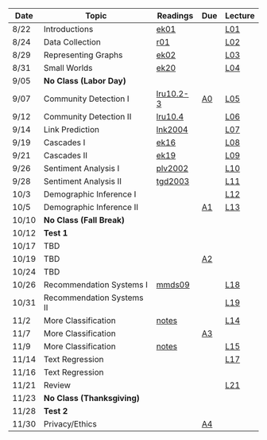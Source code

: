 

| Date  | Topic                      | Readings                      | Due           | Lecture      |
| ----- |----------------------------|-------------------------------|---------------|--------------|
| 8/22  | Introductions              |  [ek01](read/ek-01.pdf)       |               |[L01](lec/l01)|
| 8/24  | Data Collection            |  [r01](read/r-01.pdf)         |               |[L02](lec/l02)|
| 8/29  | Representing Graphs        |  [ek02](read/ek-02.pdf)       |               |[L03](lec/l03)|
| 8/31  | Small Worlds               |  [ek20](read/ek-20.pdf)       |               |[L04](lec/l04)|
| 9/05  | **No Class (Labor Day)**   |                               |               |              |  
| 9/07  | Community Detection I      |  [lru10.2-3](read/lru-10.pdf) | [A0](https://github.com/iit-cs579/assignments/tree/master/a0)  |[L05](lec/l05)|
| 9/12  | Community Detection II     |  [lru10.4](read/lru-10.pdf)   |               |[L06](lec/l06)|
| 9/14  | Link Prediction            |  [lnk2004](read/lnk2004.pdf)  |               |[L07](lec/l07)|
| 9/19  | Cascades I                 |  [ek16](read/ek-16.pdf)       |               |[L08](lec/l08)|
| 9/21  | Cascades II                |  [ek19](read/ek-19.pdf)       |               |[L09](lec/l09)|
| 9/26  | Sentiment Analysis I       |  [plv2002](read/plv2002.pdf)  |               |[L10](lec/l10)|
| 9/28  | Sentiment Analysis II      |  [tgd2003](read/tgd2003.pdf)  |               |[L11](lec/l11)|
| 10/3  | Demographic Inference I    |                               | |[L12](lec/l12)|
| 10/5  | Demographic Inference II   |                               |[A1](https://github.com/iit-cs579/assignments/tree/master/a1)                |[L13](lec/l13)|
| 10/10 | **No Class (Fall Break)**  |                               |               |          |
| 10/12 | **Test 1**                 |                               |               |          |
| 10/17 | TBD                        |                               |               |          |
| 10/19 | TBD                        |                               | [A2](https://github.com/iit-cs579/assignments/tree/master/a2) | |
| 10/24 | TBD                        |                               |               |          | 
| 10/26 | Recommendation Systems I   |[mmds09](http://infolab.stanford.edu/~ullman/mmds/ch9.pdf) |               |[L18](lec/l18/) |
| 10/31 | Recommendation Systems II  |                               |               |[L19](lec/l19)|
| 11/2  | More Classification        | [notes](/lec/l14/gd.pdf)      |               |[L14](lec/l14)|
| 11/7  | More Classification        |                               | [A3](https://github.com/iit-cs579/assignments/tree/master/a3) | |
| 11/9  | More Classification        | [notes](/lec/l14/logistic.pdf)|               |[L15](lec/l15)|
| 11/14 | Text Regression            |                               |               |[L17](lec/l17)|
| 11/16 | Text Regression            |                               |               |              |
| 11/21 | Review             |                               |               | [L21](lec/l21)|
| 11/23 | **No Class (Thanksgiving)**|                               |               |          |
| 11/28 | **Test 2**                    |                               | | |
| 11/30 |     Privacy/Ethics              |                               |       [A4](https://github.com/iit-cs579/assignments/tree/master/a4)        |          |
